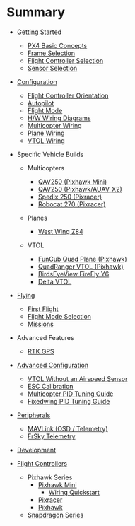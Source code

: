 # Summary

* [Getting Started](getting_started/README.md)
    * [PX4 Basic Concepts](getting_started/px4_basic_concepts.md)
    * [Frame Selection](getting_started/frame_selection.md)
    * [Flight Controller Selection](getting_started/flight_controller_selection.md)
    * [Sensor Selection](getting_started/sensor_selection.md)


* [Configuration](config/README.md)
    * [Flight Controller Orientation](config/flight_controller_orientation.md)
    * [Autopilot](config/autopilot_configuration.md)
    * [Flight Mode](config/flight_mode_configuration.md)
    * [H/W Wiring Diagrams](config/hw-wiring-diagrams.md)
    * [Multicopter Wiring](config/standard_configuration_multicopter.md)  
    * [Plane Wiring](config/standard_configuration_plane.md)
    * [VTOL Wiring](config/standard_configuration_vtol_quad.md)

    
* Specific Vehicle Builds
    
    * Multicopters
        
        * [QAV250 (Pixhawk Mini)](framebuild_multicopter/lumenier_qav250_pixhawk_mini.md)  
        * [QAV250 (Pixhawk/AUAV_X2)](framebuild_multicopter/lumenier_qav250_pixhawk_auav_x2.md)  
        * [Spedix 250 (Pixracer)](framebuild_multicopter/spedix_s250_pixracer.md)  
        * [Robocat 270 (Pixracer)](framebuild_multicopter/robocat_270_pixracer.md)  
                
    * Planes  
        * [West Wing Z84](framebuild_plane/wing_wing_z84.md)  

    * VTOL

        * [FunCub Quad Plane (Pixhawk)](framebuild_vtol/fun_cub_quad_plane_vtol_pixhawk.md)  
        * [QuadRanger VTOL (Pixhawk)](framebuild_vtol/volantex_ranger_ex_quadranger_vtol_pixhawk.md)  
        * [BirdsEyeView FireFly Y6](framebuild_vtol/birdseyeview_firefly_y6_vtol_tiltrotor_configuration.md)
        * [Delta VTOL](framebuild_vtol/delta-vtol.md)

        
* [Flying](config/flying/README.md)
    * [First Flight](flying/first_flight_guidelines.md)
    * [Flight Mode Selection](flying/flight_mode_selection.md)
    * [Missions](flying/missions.md)

* Advanced Features
  
    * [RTK GPS](advanced_features/rtk-gps.md)

* [Advanced Configuration](config/advanced_config/README.md)
    * [VTOL Without an Airspeed Sensor](advanced_config/vtol_without_airspeed_sensor.md)
    * [ESC Calibration](advanced_config/esc_calibration.md)
    * [Multicopter PID Tuning Guide](advanced_config/pid_tuning_guide_multicopter.md)
    * [Fixedwing PID Tuning Guide](advanced_config/pid_tuning_guide_fixedwing.md)

* [Peripherals](config/peripherals/README.md)
    * [MAVLink (OSD / Telemetry)](peripherals/mavlink_peripherals.md)
    * [FrSky Telemetry](peripherals/frsky_telemetry.md)

* [Development](development/development.md)

* [Flight Controllers](flight_controller/README.md)
    * Pixhawk Series
        * [Pixhawk Mini](flight_controller/pixhawk_mini.md)
            * [Wiring Quickstart](flight_controller/pixhawk_mini_wiring_quick_start.md)
        * [Pixracer](flight_controller/pixracer.md)
        * [Pixhawk](flight_controller/pixhawk.md)
    * [Snapdragon Series](flight_controller/snapdragon_flight.md)
    

